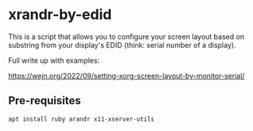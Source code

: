 # xrandr-by-edid

This is a script that allows you to configure your screen layout
based on substring from your display's EDID (think: serial number
of a display).

Full write up with examples:

https://wejn.org/2022/09/setting-xorg-screen-layout-by-monitor-serial/

## Pre-requisites

``` sh
apt install ruby arandr x11-xserver-utils
```
